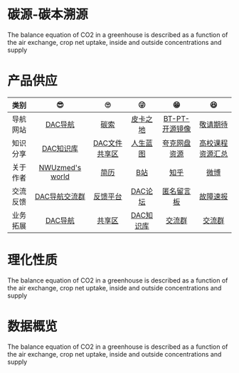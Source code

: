 # 碳源-碳本溯源

The balance equation of CO2 in a greenhouse is described as a
function of the air exchange, crop net uptake, inside and
outside concentrations and supply

# 产品供应

| 类别 | 😎 | 🙄 | 😜 | 😁 | 😆 |
|:---:|:----:|:----:|:----:|:---:|:---:|
| 导航网站 | <a href="https://nwuzmed.ga/" target="_blank" >DAC导航</a> | <a href="https://nwuzmed.ga/nav" target="_blank" >碳索</a> | <a href="https://www.pkzhidi.xyz/" target="_blank" >皮卡之地</a> | <a href="https://www.yuque.com/zimuerduo/pt" target="_blank" >BT-PT-开源镜像</a> | <a href="https://nwuzmed.ga/" target="_blank" >敬请期待</a> |
| 知识分享 | <a href="https://co2capture.cf/" target="_blank" >DAC知识库</a> | <a href="http://nwuzmed.ysepan.com/" target="_blank" >DAC文件共享区</a> | <a href="http://wiki.pkzhidi.xyz/" target="_blank" >人生蓝图</a> | <a href="https://docs.qq.com/sheet/DRnVKY3hNQ0ttc1pp" target="_blank" >夸克网盘资源</a> | <a href="https://studyhard.cf/" target="_blank" >高校课程资源汇总</a> |
| 关于作者 | <a href="https://co2co2.cf/" target="_blank" >NWUzmed's world</a> | <a href="https://lifeng.cf/" target="_blank" >简历</a> | <a href="https://space.bilibili.com/327638134?spm_id_from=333.337.0.0" target="_blank" >B站</a> | <a href="https://www.zhihu.com/people/NWUzmed" target="_blank" >知乎</a> | <a href="https://weibo.com/nwuzmed" target="_blank" >微博</a> |
| 交流反馈 | <a href="https://qq-group.cf/" target="_blank" >DAC导航交流群</a> | <a href="https://support.qq.com/products/313460" target="_blank" >反馈平台</a> | <a href="http://www.dacbbs.cf/" target="_blank" >DAC论坛</a> | <a href="https://chat.getloli.com/room/@DAC%E5%AF%BC%E8%88%AA%E7%9A%84%E5%8C%BF%E5%90%8D%E7%95%99%E8%A8%80%E6%9D%BF" target="_blank" >匿名留言板</a> | <a href="http://nwu-zmed.mikecrm.com/iSCeBh4" target="_blank" >故障速报</a> |
| 业务拓展 | <a href="https://nwuzmed.ga/" target="_blank" >DAC导航</a> | <a href="https://nwuzmed.ga/" target="_blank" >共享区</a> | <a href="https://nwuzmed.ga/" target="_blank" >DAC知识库</a> | <a href="https://nwuzmed.ga/" target="_blank" >交流群</a> | <a href="https://nwuzmed.ga/" target="_blank" >交流群</a> |


# 理化性质

The balance equation of CO2 in a greenhouse is described as a
function of the air exchange, crop net uptake, inside and
outside concentrations and supply

# 数据概览

The balance equation of CO2 in a greenhouse is described as a
function of the air exchange, crop net uptake, inside and
outside concentrations and supply

